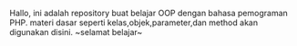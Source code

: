 Hallo, ini adalah repository buat belajar OOP dengan bahasa pemograman PHP.
materi dasar seperti kelas,objek,parameter,dan method akan digunakan disini.
~selamat belajar~
